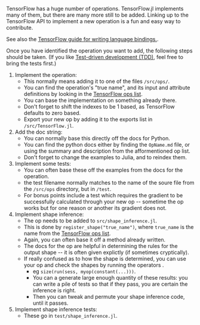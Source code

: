 TensorFlow has a huge number of operations.
TensorFlow.jl implements many of them, but there are many more still to be added.
Linking up to the TensorFlow API to implement a new operation is a fun and easy way to contribute.

See also the [TensorFlow guide for writing language bindings.](https://www.tensorflow.org/extend/language_bindings).


Once you have identified the operation you want to add, the following steps should be taken.
(If you like [Test-driven development (TDD)](https://en.wikipedia.org/wiki/Test-driven_development), feel free to bring the tests first.)

 1. Implement the operation:
     - This normally means adding it to one of the files `/src/ops/`.
     - You can find the operation's "true name", and its input and attribute definitions by looking in the [TensorFlow ops list](https://github.com/tensorflow/tensorflow/blob/master/tensorflow/core/ops/ops.pbtxt).
     - You can base the implementation on something already there.
     - Don't forget to shift the indexes to be 1 based, as TensorFlow defaults to zero based.
     - Export your new op by adding it to the exports list in `/src/TensorFlow.jl`.
 2. Add the doc string:
     - You can normally base this directly off the docs for Python.
     - You can find the python docs either by finding the `OpName.md` file, or using the summary and description from the afformentioned op list.
     - Don't forget to change the examples to Julia, and to reindex them.
 3. Implement some tests:
     - You can often base these off the examples from the docs for the operation.
     - the test filename normally matches to the name of the soure file from the `/src/ops` directory, but in `/test`.
     - For bonus points include a test which requires the gradient to be successfully calculated through your new op -- sometime the op works but for one reason or another its gradient does not.
 4. Implement shape inference:
     - The op needs to be added to `src/shape_inference.jl`.
     - This is done by `register_shape("true_name")`, where `true_name` is the name from the [TensorFlow ops list](https://github.com/tensorflow/tensorflow/blob/master/tensorflow/core/ops/ops.pbtxt).
     - Again, you can often base it off a method already written.
     - The docs for the op are helpful in determining the rules for the output shape -- it is often given explictly (if sometimes cryptically).
     - If really confused as to how the shape is determined, you can use your op and check the shapes by running the operators .
        - eg `size(run(sess, myop(constant(...)))`.
        - You can a generate large enough quantity of these results: you can write a pile of tests so that if they pass, you are certain the inference is right.
        - Then you can tweak and permute your shape inference code, until it passes.
 5. Implement shape inference tests:
     - These go in `test/shape_inference.jl`.
     
     
     
